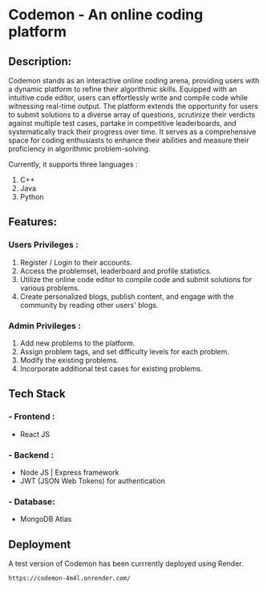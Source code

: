 # Codemon - An online coding platform

## Description:
Codemon stands as an interactive online coding arena, providing users with a dynamic platform to refine their algorithmic skills. Equipped with an intuitive code editor, users can effortlessly write and compile code while witnessing real-time output. The platform extends the opportunity for users to submit solutions to a diverse array of questions, scrutinize their verdicts against multiple test cases, partake in competitive leaderboards, and systematically track their progress over time. It serves as a comprehensive space for coding enthusiasts to enhance their abilities and measure their proficiency in algorithmic problem-solving.

Currently, it supports three languages :
1. C++
2. Java
3. Python


## Features:

### Users Privileges :
1. Register / Login to their accounts.
2. Access the problemset, leaderboard and profile statistics.
3. Utilize the online code editor to compile code and submit solutions for various problems.
4. Create personalized blogs, publish content, and engage with the community by reading other users' blogs.

### Admin Privileges :
1. Add new problems to the platform.
2. Assign problem tags, and set difficulty levels for each problem.
3. Modify the existing problems.
4. Incorporate additional test cases for existing problems.

## Tech Stack
### - Frontend :
  - React JS

### - Backend :
  - Node JS | Express framework
  - JWT (JSON Web Tokens) for authentication

### - Database: 
  - MongoDB Atlas

## Deployment
A test version of Codemon has been currrently deployed using Render.
```
https://codemon-4m4l.onrender.com/
```


